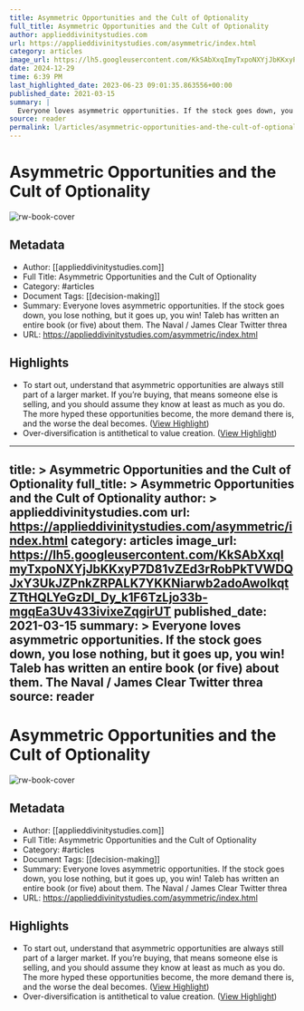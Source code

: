 ```yaml
---
title: Asymmetric Opportunities and the Cult of Optionality
full_title: Asymmetric Opportunities and the Cult of Optionality
author: applieddivinitystudies.com
url: https://applieddivinitystudies.com/asymmetric/index.html
category: articles
image_url: https://lh5.googleusercontent.com/KkSAbXxqImyTxpoNXYjJbKKxyP7D81vZEd3rRobPkTVWDQJxY3UkJZPnkZRPALK7YKKNiarwb2adoAwolkqtZTtHQLYeGzDl_Dy_k1F6TzLjo33b-mgqEa3Uv433ivixeZqgirUT
date: 2024-12-29
time: 6:39 PM
last_highlighted_date: 2023-06-23 09:01:35.863556+00:00
published_date: 2021-03-15
summary: |
  Everyone loves asymmetric opportunities. If the stock goes down, you lose nothing, but it goes up, you win! Taleb has written an entire book (or five) about them. The Naval / James Clear Twitter threa
source: reader
permalink: l/articles/asymmetric-opportunities-and-the-cult-of-optionality
---
```

# Asymmetric Opportunities and the Cult of Optionality

![rw-book-cover](https://lh5.googleusercontent.com/KkSAbXxqImyTxpoNXYjJbKKxyP7D81vZEd3rRobPkTVWDQJxY3UkJZPnkZRPALK7YKKNiarwb2adoAwolkqtZTtHQLYeGzDl_Dy_k1F6TzLjo33b-mgqEa3Uv433ivixeZqgirUT)

## Metadata
- Author: [[applieddivinitystudies.com]]
- Full Title: Asymmetric Opportunities and the Cult of Optionality
- Category: #articles
- Document Tags: [[decision-making]] 
- Summary: Everyone loves asymmetric opportunities. If the stock goes down, you lose nothing, but it goes up, you win! Taleb has written an entire book (or five) about them. The Naval / James Clear Twitter threa
- URL: https://applieddivinitystudies.com/asymmetric/index.html

## Highlights
- To start out, understand that asymmetric opportunities are always still part of a larger market. If you’re buying, that means someone else is selling, and you should assume they know at least as much as you do. The more hyped these opportunities become, the more demand there is, and the worse the deal becomes. ([View Highlight](https://read.readwise.io/read/01h3kqn828grj59mp2n522kj9f))
- Over-diversification is antithetical to value creation. ([View Highlight](https://read.readwise.io/read/01h3kqsjsk1dgjws3rxp8v149f))


---
title: >
  Asymmetric Opportunities and the Cult of Optionality
full_title: >
  Asymmetric Opportunities and the Cult of Optionality
author: >
  applieddivinitystudies.com
url: https://applieddivinitystudies.com/asymmetric/index.html
category: articles
image_url: https://lh5.googleusercontent.com/KkSAbXxqImyTxpoNXYjJbKKxyP7D81vZEd3rRobPkTVWDQJxY3UkJZPnkZRPALK7YKKNiarwb2adoAwolkqtZTtHQLYeGzDl_Dy_k1F6TzLjo33b-mgqEa3Uv433ivixeZqgirUT
published_date: 2021-03-15
summary: >
  Everyone loves asymmetric opportunities. If the stock goes down, you lose nothing, but it goes up, you win! Taleb has written an entire book (or five) about them. The Naval / James Clear Twitter threa
source: reader
---
# Asymmetric Opportunities and the Cult of Optionality

![rw-book-cover](https://lh5.googleusercontent.com/KkSAbXxqImyTxpoNXYjJbKKxyP7D81vZEd3rRobPkTVWDQJxY3UkJZPnkZRPALK7YKKNiarwb2adoAwolkqtZTtHQLYeGzDl_Dy_k1F6TzLjo33b-mgqEa3Uv433ivixeZqgirUT)

## Metadata
- Author: [[applieddivinitystudies.com]]
- Full Title: Asymmetric Opportunities and the Cult of Optionality
- Category: #articles
- Document Tags: [[decision-making]] 
- Summary: Everyone loves asymmetric opportunities. If the stock goes down, you lose nothing, but it goes up, you win! Taleb has written an entire book (or five) about them. The Naval / James Clear Twitter threa
- URL: https://applieddivinitystudies.com/asymmetric/index.html

## Highlights
- To start out, understand that asymmetric opportunities are always still part of a larger market. If you’re buying, that means someone else is selling, and you should assume they know at least as much as you do. The more hyped these opportunities become, the more demand there is, and the worse the deal becomes. ([View Highlight](https://read.readwise.io/read/01h3kqn828grj59mp2n522kj9f))
- Over-diversification is antithetical to value creation. ([View Highlight](https://read.readwise.io/read/01h3kqsjsk1dgjws3rxp8v149f))


